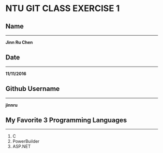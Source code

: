 # NTU GIT CLASS EXERCISE 1

## Name
----
**Jinn Ru Chen**

## Date
----
**11/11/2016**

## Github Username
---------------
**jinnru**

## My Favorite 3 Programming Languages
--------------------------------
1. C
2. PowerBuilder
3. ASP.NET